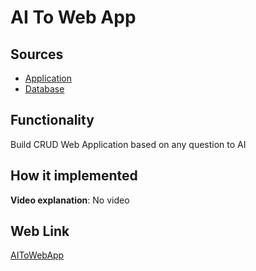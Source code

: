 # AI To Web App

## Sources

- [Application](https://github.com/LearnFractal/FractalPlatform/tree/main/FractalPlatform.Examples/Applications/AIToWebApp/AIToWebAppApplication.cs)
- [Database](https://github.com/LearnFractal/FractalPlatform/tree/main/FractalPlatform.Examples/Databases/AIToWebApp)

## Functionality

Build CRUD Web Application based on any question to AI

## How it implemented

**Video explanation**: No video

## Web Link

[AIToWebApp](https://fraplat.com/jupiter/AIToWebApp)


